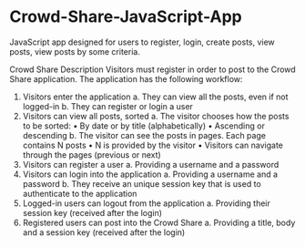 Crowd-Share-JavaScript-App
==========================

JavaScript app designed for users to register, login, create posts, view posts, view posts by some criteria.

Crowd Share Description
Visitors must register in order to post to the Crowd Share application. 
The application has the following workflow:
1.	Visitors enter the application
a.	They can view all the posts, even if not logged-in
b.	They can register or login a user
2.	Visitors can view all posts, sorted
a.	The visitor chooses how the posts to be sorted:
•	By date or by title (alphabetically)
•	Ascending or descending
b.	The visitor can see the posts in pages. Each page contains N posts
•	N is provided by the visitor
•	Visitors can navigate through the pages (previous or next)
3.	Visitors can register a user
a.	Providing a username and a password
4.	Visitors can login into the application
a.	Providing a username and a password
b.	They receive an unique session key that is used to authenticate to the application
5.	Logged-in users can logout from the application
a.	Providing their session key (received after the login) 
6.	Registered users can post into the Crowd Share
a.	Providing a title, body and a session key (received after the login)
